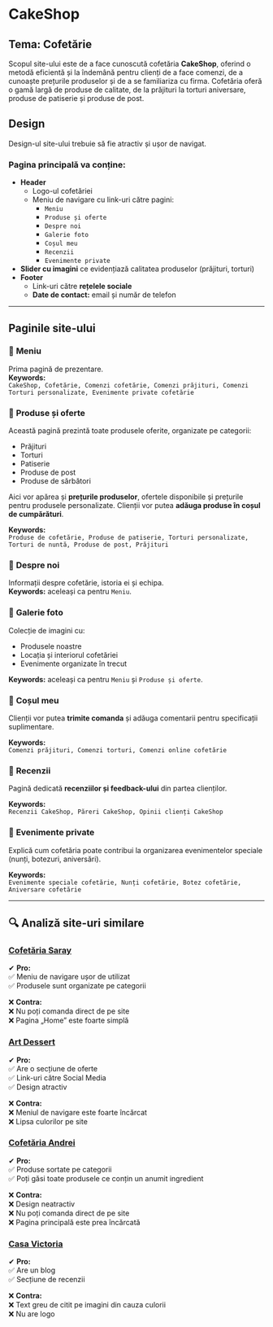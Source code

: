 # CakeShop

## Tema: Cofetărie  

Scopul site-ului este de a face cunoscută cofetăria **CakeShop**, oferind o metodă eficientă și la îndemână pentru clienți de a face comenzi, de a cunoaște prețurile produselor și de a se familiariza cu firma. Cofetăria oferă o gamă largă de produse de calitate, de la prăjituri la torturi aniversare, produse de patiserie și produse de post.  

## Design  
Design-ul site-ului trebuie să fie atractiv și ușor de navigat.  

### **Pagina principală va conține:**  
- **Header**  
  - Logo-ul cofetăriei  
  - Meniu de navigare cu link-uri către pagini:  
    - `Meniu`  
    - `Produse și oferte`  
    - `Despre noi`  
    - `Galerie foto`  
    - `Coșul meu`  
    - `Recenzii`  
    - `Evenimente private`  
- **Slider cu imagini** ce evidențiază calitatea produselor (prăjituri, torturi)  
- **Footer**  
  - Link-uri către **rețelele sociale**  
  - **Date de contact:** email și număr de telefon  

---

## **Paginile site-ului**  

### 📌 **Meniu**  
Prima pagină de prezentare.  
**Keywords:**  
`CakeShop, Cofetărie, Comenzi cofetărie, Comenzi prăjituri, Comenzi Torturi personalizate, Evenimente private cofetărie`  

### 📌 **Produse și oferte**  
Această pagină prezintă toate produsele oferite, organizate pe categorii:  
- Prăjituri  
- Torturi  
- Patiserie  
- Produse de post  
- Produse de sărbători  

Aici vor apărea și **prețurile produselor**, ofertele disponibile și prețurile pentru produsele personalizate. Clienții vor putea **adăuga produse în coșul de cumpărături**.  

**Keywords:**  
`Produse de cofetărie, Produse de patiserie, Torturi personalizate, Torturi de nuntă, Produse de post, Prăjituri`  

### 📌 **Despre noi**  
Informații despre cofetărie, istoria ei și echipa.  
**Keywords:** aceleași ca pentru `Meniu`.  

### 📌 **Galerie foto**  
Colecție de imagini cu:  
- Produsele noastre  
- Locația și interiorul cofetăriei  
- Evenimente organizate în trecut  

**Keywords:** aceleași ca pentru `Meniu` și `Produse și oferte`.  

### 📌 **Coșul meu**  
Clienții vor putea **trimite comanda** și adăuga comentarii pentru specificații suplimentare.  

**Keywords:**  
`Comenzi prăjituri, Comenzi torturi, Comenzi online cofetărie`  

### 📌 **Recenzii**  
Pagină dedicată **recenziilor și feedback-ului** din partea clienților.  

**Keywords:**  
`Recenzii CakeShop, Păreri CakeShop, Opinii clienți CakeShop`  

### 📌 **Evenimente private**  
Explică cum cofetăria poate contribui la organizarea evenimentelor speciale (nunți, botezuri, aniversări).  

**Keywords:**  
`Evenimente speciale cofetărie, Nunți cofetărie, Botez cofetărie, Aniversare cofetărie`  

---

## 🔍 **Analiză site-uri similare**  

### [Cofetăria Saray](https://www.cofetariasaray.ro/index.php/produse)  
✔ **Pro:**  
✅ Meniu de navigare ușor de utilizat  
✅ Produsele sunt organizate pe categorii  

❌ **Contra:**  
❌ Nu poți comanda direct de pe site  
❌ Pagina „Home” este foarte simplă  

### [Art Dessert](https://artdessert.ro/)  
✔ **Pro:**  
✅ Are o secțiune de oferte  
✅ Link-uri către Social Media  
✅ Design atractiv  

❌ **Contra:**  
❌ Meniul de navigare este foarte încărcat  
❌ Lipsa culorilor pe site  

### [Cofetăria Andrei](https://cofetaria-andrei.ro/brasov/)  
✔ **Pro:**  
✅ Produse sortate pe categorii  
✅ Poți găsi toate produsele ce conțin un anumit ingredient  

❌ **Contra:**  
❌ Design neatractiv  
❌ Nu poți comanda direct de pe site  
❌ Pagina principală este prea încărcată  

### [Casa Victoria](https://casa-victoria.ro/)  
✔ **Pro:**  
✅ Are un blog  
✅ Secțiune de recenzii  

❌ **Contra:**  
❌ Text greu de citit pe imagini din cauza culorii  
❌ Nu are logo  

